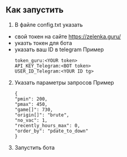 ## Как запустить
1. В файле config.txt указать
* свой токен на сайте https://zelenka.guru/
* указть токен для бота
* указать ваш ID в telegram
    Пример
    ```
    token_guru:<YOUR token>
    API_KEY_Telegram:<BOT token>
    USER_ID_Telegram:<YOUR ID tg>
    ```
2. Указать параметры запросов
    Пример
    ```
    {
    "pmin": 200,
    "pmax": 450,
    "game[]": 730,
    "origin[]": "brute",
    "no_vac": 1,
    "recently_hours_max": 0,
    "order_by": "pdate_to_down"
    }
    ```
3. Запустить бота

